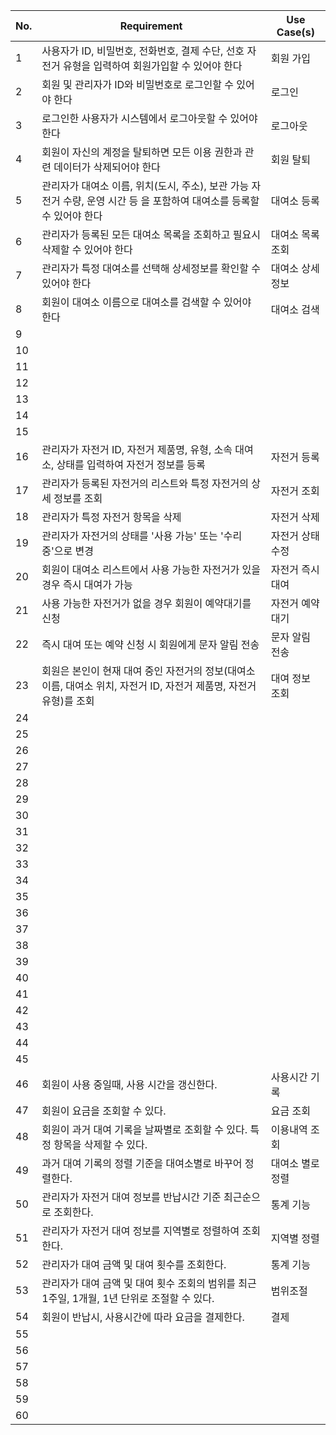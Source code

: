 | No. | Requirement | Use Case(s)  |
|-----|-------------|--------------|
| 1   | 사용자가 ID, 비밀번호, 전화번호, 결제 수단, 선호 자전거 유형을 입력하여 회원가입할 수 있어야 한다 | 회원 가입 | 
| 2   |	회원 및 관리자가 ID와 비밀번호로 로그인할 수 있어야 한다 | 로그인 |
| 3   | 로그인한 사용자가 시스템에서 로그아웃할 수 있어야 한다 | 로그아웃 |
| 4   | 회원이 자신의 계정을 탈퇴하면 모든 이용 권한과 관련 데이터가 삭제되어야 한다 | 회원 탈퇴 |
| 5   | 관리자가 대여소 이름, 위치(도시, 주소), 보관 가능 자전거 수량, 운영 시간 등 을 포함하여 대여소를 등록할 수 있어야 한다 | 대여소 등록 |
| 6   | 관리자가 등록된 모든 대여소 목록을 조회하고 필요시 삭제할 수 있어야 한다 | 대여소 목록 조회 |
| 7   | 관리자가 특정 대여소를 선택해 상세정보를 확인할 수 있어야 한다 | 대여소 상세정보 |
| 8   | 회원이 대여소 이름으로 대여소를 검색할 수 있어야 한다| 대여소 검색  |
| 9   | | |
| 10  | | |
| 11  |             |              |
| 12  |             |              |
| 13  |             |              |
| 14  |             |              |
| 15  |             |              |
| 16  | 관리자가 자전거 ID, 자전거 제품명, 유형, 소속 대여소, 상태를 입력하여 자전거 정보를 등록 | 자전거 등록 |
| 17  | 관리자가 등록된 자전거의 리스트와 특정 자전거의 상세 정보를 조회 | 자전거 조회 |
| 18  | 관리자가 특정 자전거 항목을 삭제 | 자전거 삭제 |
| 19  | 관리자가 자전거의 상태를 '사용 가능' 또는 '수리 중'으로 변경 | 자전거 상태 수정 |
| 20  | 회원이 대여소 리스트에서 사용 가능한 자전거가 있을 경우 즉시 대여가 가능 | 자전거 즉시 대여  |
| 21  | 사용 가능한 자전거가 없을 경우 회원이 예약대기를 신청 | 자전거 예약 대기 |
| 22  | 즉시 대여 또는 예약 신청 시 회원에게 문자 알림 전송 | 문자 알림 전송 |
| 23  | 회원은 본인이 현재 대여 중인 자전거의 정보(대여소 이름, 대여소 위치, 자전거 ID, 자전거 제품명, 자전거 유형)를 조회 | 대여 정보 조회  |
| 24  |             |              |
| 25  |             |              |
| 26  |             |              |
| 27  |             |              |
| 28  |             |              |
| 29  |             |              |
| 30  |             |              |
| 31  |             |              |
| 32  |             |              |
| 33  |             |              |
| 34  |             |              |
| 35  |             |              |
| 36  |             |              |
| 37  |             |              |
| 38  |             |              |
| 39  |             |              |
| 40  |             |              |
| 41  |             |              |
| 42  |             |              |
| 43  |             |              |
| 44  |             |              |
| 45  |             |              |
| 46  |     회원이 사용 중일때, 사용 시간을 갱신한다.        |     사용시간 기록      |
| 47  |         회원이 요금을 조회할 수 있다.    |   요금 조회     |
| 48  |      회원이 과거 대여 기록을 날짜별로 조회할 수 있다. 특정 항목을 삭제할 수 있다.    |      이용내역 조회        |
| 49  |       과거 대여 기록의 정렬 기준을 대여소별로 바꾸어 정렬한다.     |      대여소 별로 정렬        |
| 50  |       관리자가 자전거 대여 정보를 반납시간 기준 최근순으로 조회한다.     |       통계 기능       |
| 51  |       관리자가 자전거 대여 정보를 지역별로 정렬하여 조회한다.      |      지역별 정렬        |
| 52  |       관리자가 대여 금액 및 대여 횟수를 조회한다.      |       통계  기능     |
| 53  |      관리자가 대여 금액 및 대여 횟수 조회의 범위를 최근 1주일, 1개월, 1년 단위로 조절할 수 있다.  |   범위조절         |
| 54  |      회원이 반납시, 사용시간에 따라 요금을 결제한다.       |     결제       |
| 55  |             |              |
| 56  |             |              |
| 57  |             |              |
| 58  |             |              |
| 59  |             |              |
| 60  |             |              |
